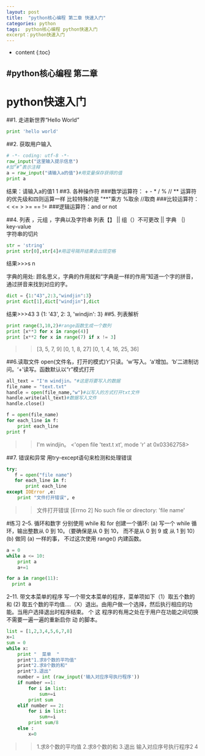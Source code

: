 ```yaml
---
layout: post
title:  "python核心编程 第二章 快速入门"
categories: python
tags:  python核心编程 python快速入门
excerpt：python快速入门
---
```


* content
{:toc}

#python核心编程 第二章
--------------------
# python快速入门
##1. 走进新世界“Hello World”
```python
print 'hello world'
```
##2. 获取用户输入
```python
# -*- coding: utf-8 -*- 
raw_input("这里输入提示信息")
#加“#”表示注释
a = raw_input("请输入a的值")#用变量保存获得的值
print a
```
结果：请输入a的值1
        1
##3. 各种操作符
###数学运算符： +  -  *  /  %  //    **
运算符的优先级和四则运算一样 比较特殊的是
"**"乘方   %取余  //取商
###比较运算符：<   <=   >   >=   ==    != 
###逻辑运算符：and   or   not

##4. 列表 ，元组 ，字典以及字符串
列表【】  ||  组（）不可更改  || 字典 ｛｝key-value   
字符串的切片
```python
str = 'string'
print str[0],str[4]#用逗号隔开结果会出现空格
```
结果>>>s n

字典的用处:
顾名思义，字典的作用就和“字典是一样的作用”知道一个字的拼音，通过拼音来找到对应的字。
```python
dict = {1:"43",2:3,"windjin":3}
print dict[1],dict["windjin"],dict
```
结果>>>43 3 {1: '43', 2: 3, 'windjin': 3}
##5. 列表解析
```python 
print range(3,10,2)#range函数生成一个数列
print [x**3 for x in range(4)]
print [x**2 for x in range(7) if x != 3]
```
>>[3, 5, 7, 9]
[0, 1, 8, 27]
[0, 1, 4, 16, 25, 36]

##6.读取文件
open(文件名，打开的模式)‘r’只读。‘w’写入。‘a’增加。‘b’二进制访问。‘+’读写。函数默认以“r”模式打开

```python
all_text = "I'm windjin。"#这是将要写入的数据
file_name = "text.txt"
handle = open(file_name,"w")#以写入的方式打开txt文件
handle.write(all_text)#数据写入文件
handle.close()

f = open(file_name)
for each_line in f:
    print each_line
print f
```
>>I'm windjin。
<'open file 'text.t xt', mode 'r' at 0x03362758>

##7. 错误和异常
用try-except语句来检测和处理错误
```python 
try:
   f = open("file name")
   for each_line in f:
       print each_line
except IOError ,e:
    print "文件打开错误", e
```
>>文件打开错误 [Errno 2] No such file or directory: 'file name'

#练习
2–5. 循环和数字
分别使用 while 和 for 创建一个循环:
(a) 写一个 while 循环，输出整数从 0 到 10。（要确保是从 0 到 10， 而不是从 0 到 9 或
从 1 到 10）
(b) 做同 (a) 一样的事， 不过这次使用 range() 内建函数。
```python
a = 0
while a <= 10:
    print a
    a+=1
```
```python
for a in range(11):
  print a
 ```
 2–11.
带文本菜单的程序 写一个带文本菜单的程序，菜单项如下（1）取五个数的和 (2) 取五个数的平均值....（X）退出。由用户做一个选择，然后执行相应的功能。当用户选择退出时程序结束。 个 这 程序的有用之处在于用户在功能之间切换不需要一遍一遍的重新启你 动 的脚本。
```python
list = [1,2,3,4,5,6,7,8]
x=1
sum = 0
while x:
    print "  菜单  "
    print"1.求8个数的平均值"
    print"2.求8个数的和"
    print"3.退出"
    number = int (raw_input('输入对应序号执行程序'))
    if number ==1:
        for i in list:
            sum+=i
        print sum
    elif number == 2:
        for i in list:
            sum+=i
        print sum/8
    else :
        x=0
```
>>1.求8个数的平均值
2.求8个数的和
3.退出
输入对应序号执行程序2
4
